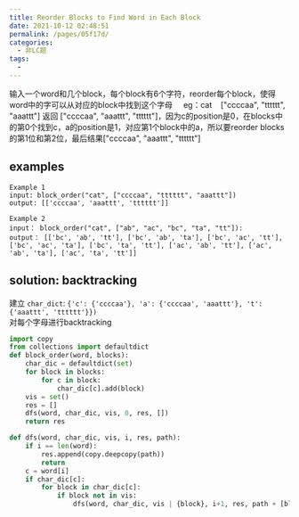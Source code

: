 ```yaml
---
title: Reorder Blocks to Find Word in Each Block
date: 2021-10-12 02:48:51
permalink: /pages/05f17d/
categories:
  - 非LC题
tags:
  - 
---
```

输入一个word和几个block，每个block有6个字符，reorder每个block，使得word中的字可以从对应的block中找到这个字母     eg：cat    ["ccccaa", "tttttt", "aaattt"] 返回 ["ccccaa", "aaattt", "tttttt"]，因为c的position是0，在blocks中的第0个找到c，a的position是1，对应第1个block中的a，所以要reorder blocks的第1位和第2位，最后结果["c‍‌‌‍‌‍‍‍‍‍‍‌‌‌‍‍‌‌‌cccaa", "aaattt", "tttttt"]

## examples
```
Example 1
input: block_order("cat", ["ccccaa", "tttttt", "aaattt"]) 
output: [['ccccaa', 'aaattt', 'tttttt']]

Example 2
input： block_order("cat", ["ab", "ac", "bc", "ta", "tt"]):
output： [['bc', 'ab', 'tt'], ['bc', 'ab', 'ta'], ['bc', 'ac', 'tt'], ['bc', 'ac', 'ta'], ['bc', 'ta', 'tt'], ['ac', 'ab', 'tt'], ['ac', 'ab', 'ta'], ['ac', 'ta', 'tt']]
```

## solution: backtracking
建立 `char_dict`: `{'c': {'ccccaa'}, 'a': {'ccccaa', 'aaattt'}, 't': {'aaattt', 'tttttt'}})`  
对每个字母进行backtracking
```python
import copy
from collections import defaultdict
def block_order(word, blocks):
    char_dic = defaultdict(set)
    for block in blocks:
        for c in block:
            char_dic[c].add(block)
    vis = set()
    res = []
    dfs(word, char_dic, vis, 0, res, [])
    return res

def dfs(word, char_dic, vis, i, res, path):
    if i == len(word):
        res.append(copy.deepcopy(path))
        return
    c = word[i]
    if char_dic[c]:
        for block in char_dic[c]:
            if block not in vis:
                dfs(word, char_dic, vis | {block}, i+1, res, path + [block])
```